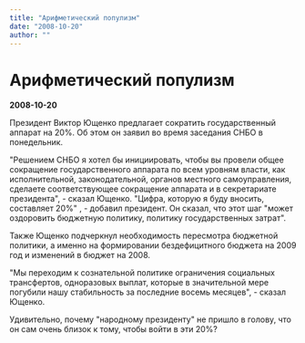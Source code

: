 ```yaml
---
title: "Арифметический популизм"
date: "2008-10-20"
author: ""
---
```


# Арифметический популизм

**2008-10-20** 

Президент Виктор Ющенко предлагает сократить государственный аппарат на 20%. Об этом он заявил во время заседания СНБО в понедельник.

"Решением СНБО я хотел бы инициировать, чтобы вы провели общее сокращение государственного аппарата по всем уровням власти, как исполнительной, законодательной, органов местного самоуправления, сделаете соответствующее сокращение аппарата и в секретариате президента", - сказал Ющенко. "Цифра, которую я буду вносить, составляет 20%" , - добавил президент. Он сказал, что этот шаг "может оздоровить бюджетную политику, политику государственных затрат".

Также Ющенко подчеркнул необходимость пересмотра бюджетной политики, а именно на формировании бездефицитного бюджета на 2009 год и изменений в бюджет на 2008.

"Мы переходим к сознательной политике ограничения социальных трансфертов, одноразовых выплат, которые в значительной мере погубили нашу стабильность за последние восемь месяцев", - сказал Ющенко.

Удивительно, почему "народному президенту" не пришло в голову, что он сам очень близок к тому, чтобы войти в эти 20%?